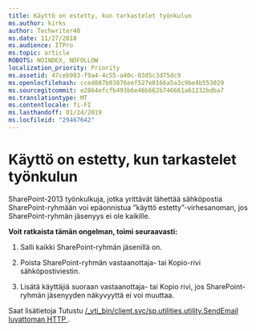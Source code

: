 ```yaml
---
title: Käyttö on estetty, kun tarkastelet työnkulun
ms.author: kirks
author: Techwriter40
ms.date: 11/27/2018
ms.audience: ITPro
ms.topic: article
ROBOTS: NOINDEX, NOFOLLOW
localization_priority: Priority
ms.assetid: 47ceb983-f9a4-4c55-a40c-03d5c3d75dc9
ms.openlocfilehash: cced887b03876eef527e0166a5a3c9be4b553029
ms.sourcegitcommit: e2864efcfb493b6e46b662b746661a61232bdba7
ms.translationtype: MT
ms.contentlocale: fi-FI
ms.lasthandoff: 01/24/2019
ms.locfileid: "29467642"
---
```

# <a name="access-denied-when-viewing-a-workflow"></a>Käyttö on estetty, kun tarkastelet työnkulun

SharePoint-2013 työnkulkuja, jotka yrittävät lähettää sähköpostia SharePoint-ryhmään voi epäonnistua ”käyttö estetty”-virhesanoman, jos SharePoint-ryhmän jäsenyys ei ole kaikille.
  
 **Voit ratkaista tämän ongelman, toimi seuraavasti:**
  
 1. Salli kaikki SharePoint-ryhmän jäsenillä on. 
  
 2. Poista SharePoint-ryhmän vastaanottaja- tai Kopio-rivi sähköpostiviestin. 
  
 3. Lisätä käyttäjiä suoraan vastaanottaja- tai Kopio rivi, jos SharePoint-ryhmän jäsenyyden näkyvyyttä ei voi muuttaa. 
  
Saat lisätietoja Tutustu [/_vti_bin/client.svc/sp.utilities.utility.SendEmail luvattoman HTTP ](https://go.microsoft.com/fwlink/?linkid=2044694&amp;clcid=0x409).
  

